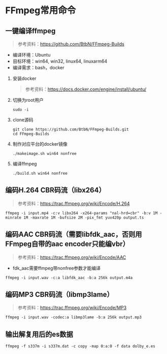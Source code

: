 # FFmpeg常用命令

## 一键编译ffmpeg

> 参考资料：<https://github.com/BtbN/FFmpeg-Builds>

+ 编译环境：Ubuntu
+ 目标环境：win64, win32, linux64, linuxarm64
+ 编译需求：bash，docker

1. 安装docker

    > 参考资料：<https://docs.docker.com/engine/install/ubuntu/>

2. 切换为root用户

    ```shell
    sudo -i
    ```

3. clone源码

    ```shell
    git clone https://github.com/BtbN/FFmpeg-Builds.git
    cd FFmpeg-Builds
    ```

4. 制作对应平台的docker镜像

    ```shell
    ./makeimage.sh win64 nonfree
    ```

5. 编译ffmpeg

    ```shell
    ./build.sh win64 nonfree
    ```

## 编码H.264 CBR码流（libx264）

> 参考资料：<https://trac.ffmpeg.org/wiki/Encode/H.264>

```shell
ffmpeg -i input.mp4 -c:v libx264 -x264-params "nal-hrd=cbr" -b:v 1M -minrate 1M -maxrate 1M -bufsize 2M -pix_fmt yuv420p output.ts
```

## 编码AAC CBR码流（需要libfdk_aac，否则用FFmpeg自带的aac encoder只能编vbr）

> 参考资料：<https://trac.ffmpeg.org/wiki/Encode/AAC>

+ fdk_aac需要ffmpeg带nonfree参数才能编译

```shell
ffmpeg -i input.wav -c:a libfdk_aac -b:a 256k output.m4a
```

## 编码MP3 CBR码流（libmp3lame）

> 参考资料：<https://trac.ffmpeg.org/wiki/Encode/MP3>

```shell
ffmpeg -i input.wav -codec:a libmp3lame -b:a 256k output.mp3
```

## 输出解复用后的es数据

```shell
ffmpeg -f s337m -i s337m.dat -c copy -map 0:a:0 -f data dolby_e.es
```
